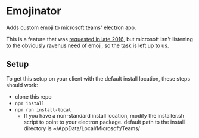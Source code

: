 # Emojinator

Adds custom emoji to microsoft teams' electron app.

This is a feature that was [requested in late 2016](https://microsoftteams.uservoice.com/forums/555103-public/suggestions/16934329-allow-adding-custom-emoji-memes-gifs-reactions), but microsoft isn't listening to the obviously ravenus need of emoji, so the task is left up to us.

## Setup

To get this setup on your client with the default install location, these steps should work:

* clone this repo
* `npm install`
* `npm run install-local`
  * If you have a non-standard install location, modify the installer.sh script to point to your electron package. default path to the install directory is ~/AppData/Local/Microsoft/Teams/